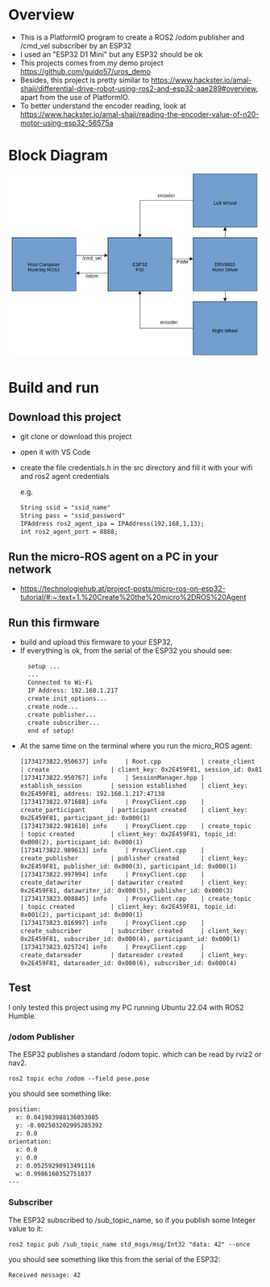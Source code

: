 # Overview
* This is a PlatformIO program to create a ROS2 /odom publisher and /cmd_vel subscriber by an ESP32
* I used an "ESP32 D1 Mini" but any ESP32 should be ok
* This projects comes from my demo project https://github.com/guido57/uros_demo
* Besides, this project is pretty similar to https://www.hackster.io/amal-shaji/differential-drive-robot-using-ros2-and-esp32-aae289#overview, apart from the use of PlatformIO.
* To better understand the encoder reading, look at https://www.hackster.io/amal-shaji/reading-the-encoder-value-of-n20-motor-using-esp32-56575a

# Block Diagram

![docs/block_diagram.png](docs/block_diagram.png)

  
# Build and run

## Download this project
* git clone or download this project
* open it with VS Code
* create the file credentials.h in the src directory and fill it with your wifi and ros2 agent credentials

  e.g.
  ```
  String ssid = "ssid_name"
  String pass = "ssid_password"
  IPAddress ros2_agent_ipa = IPAddress(192,168,1,13);
  int ros2_agent_port = 8888;
  ```

## Run the micro-ROS agent on a PC in your network
* https://technologiehub.at/project-posts/micro-ros-on-esp32-tutorial/#:~:text=1.%20Create%20the%20micro%2DROS%20Agent

## Run this firmware
* build and upload this firmware to your ESP32,
* If everything is ok, from the serial of the ESP32 you should see:
  ```
    setup ...
    ...
    Connected to Wi-Fi
    IP Address: 192.168.1.217
    create init_options...
    create node...
    create publisher...
    create subscriber...
    end of setup!
   ```
* At the same time on the terminal where you run the micro_ROS agent:
  ```
  [1734173822.950637] info     | Root.cpp           | create_client            | create                 | client_key: 0x2E459F81, session_id: 0x81
  [1734173822.950767] info     | SessionManager.hpp | establish_session        | session established    | client_key: 0x2E459F81, address: 192.168.1.217:47138
  [1734173822.971688] info     | ProxyClient.cpp    | create_participant       | participant created    | client_key: 0x2E459F81, participant_id: 0x000(1)
  [1734173822.981610] info     | ProxyClient.cpp    | create_topic             | topic created          | client_key: 0x2E459F81, topic_id: 0x000(2), participant_id: 0x000(1)
  [1734173822.989613] info     | ProxyClient.cpp    | create_publisher         | publisher created      | client_key: 0x2E459F81, publisher_id: 0x000(3), participant_id: 0x000(1)
  [1734173822.997994] info     | ProxyClient.cpp    | create_datawriter        | datawriter created     | client_key: 0x2E459F81, datawriter_id: 0x000(5), publisher_id: 0x000(3)
  [1734173823.008845] info     | ProxyClient.cpp    | create_topic             | topic created          | client_key: 0x2E459F81, topic_id: 0x001(2), participant_id: 0x000(1)
  [1734173823.016997] info     | ProxyClient.cpp    | create_subscriber        | subscriber created     | client_key: 0x2E459F81, subscriber_id: 0x000(4), participant_id: 0x000(1)
  [1734173823.025724] info     | ProxyClient.cpp    | create_datareader        | datareader created     | client_key: 0x2E459F81, datareader_id: 0x000(6), subscriber_id: 0x000(4)
  ```
  
## Test

I only tested this project using my PC running Ubuntu 22.04 with ROS2 Humble.

### /odom Publisher

The ESP32 publishes a standard /odom topic. which can be read by rviz2 or nav2.
  ```
  ros2 topic echo /odom --field pose.pose
  ```
you should see something like:
  ```
  position:
    x: 0.041983988136053085
    y: -0.002503202995285392
    z: 0.0
  orientation:
    x: 0.0
    y: 0.0
    z: 0.05259290913491116
    w: 0.9986160352751837
  ---
  ```

### Subscriber

The ESP32 subscribed to /sub_topic_name, so if you publish some Integer value to it:
  ```
  ros2 topic pub /sub_topic_name std_msgs/msg/Int32 "data: 42" --once
  ```
you should see something like this from the serial of the ESP32:
  ```
  Received message: 42
  ```



